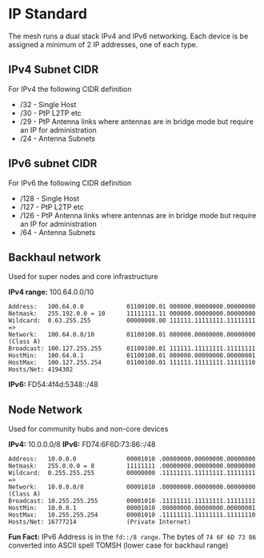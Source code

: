 # IP Standard

The mesh runs a dual stack IPv4 and IPv6 networking. Each device is be assigned a minimum of 2 IP addresses, one of each type.

## IPv4 Subnet CIDR

For IPv4 the following CIDR definition

- /32 - Single Host
- /30 - PtP L2TP etc
- /29 - PtP Antenna links where antennas are in bridge mode but require an IP for administration
- /24 - Antenna Subnets

## IPv6 subnet CIDR

For IPv6 the following CIDR definition

- /128 - Single Host
- /127 - PtP L2TP etc
- /126 - PtP Antenna links where antennas are in bridge mode but require an IP for administration
- /64 - Antenna Subnets

## Backhaul network
Used for super nodes and core infrastructure

**IPv4 range:** 100.64.0.0/10 

```
Address:   100.64.0.0            01100100.01 000000.00000000.00000000
Netmask:   255.192.0.0 = 10      11111111.11 000000.00000000.00000000
Wildcard:  0.63.255.255          00000000.00 111111.11111111.11111111
=>
Network:   100.64.0.0/10         01100100.01 000000.00000000.00000000 (Class A)
Broadcast: 100.127.255.255       01100100.01 111111.11111111.11111111
HostMin:   100.64.0.1            01100100.01 000000.00000000.00000001
HostMax:   100.127.255.254       01100100.01 111111.11111111.11111110
Hosts/Net: 4194302 
```

**IPv6:** FD54:4f4d:5348::/48

## Node Network
Used for community hubs and non-core devices

**IPv4:** 10.0.0.0/8
**IPv6:** FD74:6F6D:73:86::/48


```
Address:   10.0.0.0              00001010 .00000000.00000000.00000000
Netmask:   255.0.0.0 = 8         11111111 .00000000.00000000.00000000
Wildcard:  0.255.255.255         00000000 .11111111.11111111.11111111
=>
Network:   10.0.0.0/8            00001010 .00000000.00000000.00000000 (Class A)
Broadcast: 10.255.255.255        00001010 .11111111.11111111.11111111
HostMin:   10.0.0.1              00001010 .00000000.00000000.00000001
HostMax:   10.255.255.254        00001010 .11111111.11111111.11111110
Hosts/Net: 16777214              (Private Internet)
```

**Fun Fact:** IPv6 Address is in the `fd::/8 range`. The bytes of `74 6F 6D 73 86`  converted into ASCII spell TOMSH (lower case for backhaul range)
